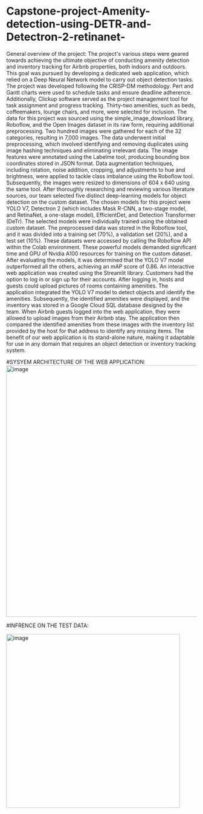 # Capstone-project-Amenity-detection-using-DETR-and-Detectron-2-retinanet-

General overview of the project:
  The project's various steps were geared towards achieving the ultimate objective of conducting amenity detection and inventory tracking for Airbnb properties, both indoors and outdoors. This goal was pursued by developing a dedicated web application, which relied on a Deep Neural Network model to carry out object detection tasks. The project was developed following the CRISP-DM methodology. Pert and Gantt charts were used to schedule tasks and ensure deadline adherence. Additionally, Clickup software served as the project management tool for task assignment and progress tracking.
   Thirty-two amenities, such as beds, coffeemakers, lounge chairs, and more, were selected for inclusion. The data for this project was sourced using the simple_image_download library, Roboflow, and the Open Images dataset in its raw form, requiring additional preprocessing. Two hundred images were gathered for each of the 32 categories, resulting in 7,000 images. The data underwent initial preprocessing, which involved identifying and removing duplicates using image hashing techniques and eliminating irrelevant data.
  The image features were annotated using the Labelme tool, producing bounding box coordinates stored in JSON format. Data augmentation techniques, including rotation, noise addition, cropping, and adjustments to hue and brightness, were applied to tackle class imbalance using the Roboflow tool. Subsequently, the images were resized to dimensions of 604 x 640 using the same tool.
  After thoroughly researching and reviewing various literature sources, our team selected five distinct deep-learning models for object detection on the custom dataset. The chosen models for this project were YOLO V7, Detectron 2 (which includes Mask R-CNN, a two-stage model, and RetinaNet, a one-stage model), EfficientDet, and Detection Transformer (DeTr). 
  The selected models were individually trained using the obtained custom dataset. The preprocessed data was stored in the Roboflow tool, and it was divided into a training set (70%), a validation set (20%), and a test set (10%). These datasets were accessed by calling the Roboflow API within the Colab environment. These powerful models demanded significant time and GPU of Nvidia A100 resources for training on the custom dataset. After evaluating the models, it was determined that the YOLO V7 model outperformed all the others, achieving an mAP score of 0.86.
  An interactive web application was created
 using the Streamlit library. Customers had the option to log in or sign up for their accounts. After logging in, hosts and guests could upload pictures of rooms containing amenities. The application integrated the YOLO V7 model to detect objects and identify the amenities. Subsequently, the identified amenities were displayed, and the inventory was stored in a Google Cloud SQL database designed by the team. 
When Airbnb guests logged into the web application, they were allowed to upload images from their Airbnb stay. The application then compared the identified amenities from these images with the inventory list provided by the host for that address to identify any missing items. The benefit of our web application is its stand-alone nature, making it adaptable for use in any domain that requires an object detection or inventory tracking system.

#SYSYEM ARCHITECTURE OF THE WEB APPLICATION:
<img width="664" alt="image" src="https://github.com/SANGAMITHRAMURUGESAN/Capstone-project-Amenity-detection-using-DETR-and-Detectron-2-retinanet-/assets/78456699/32cf3a9b-559e-40b4-a1f5-d7c53e8bda7a">



#INFRENCE ON THE TEST DATA: 


<img width="459" alt="image" src="https://github.com/SANGAMITHRAMURUGESAN/Capstone-project-Amenity-detection-using-DETR-and-Detectron-2-retinanet-/assets/78456699/ef68449e-c2f3-43b7-9b09-2c1cc90fe771">
